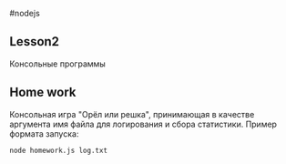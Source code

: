 #nodejs
## Lesson2

Консольные программы

## Home work

Консольная игра "Орёл или решка", принимающая в качестве аргумента имя файла для логирования и сбора статистики.
Пример формата запуска:

`node homework.js log.txt`